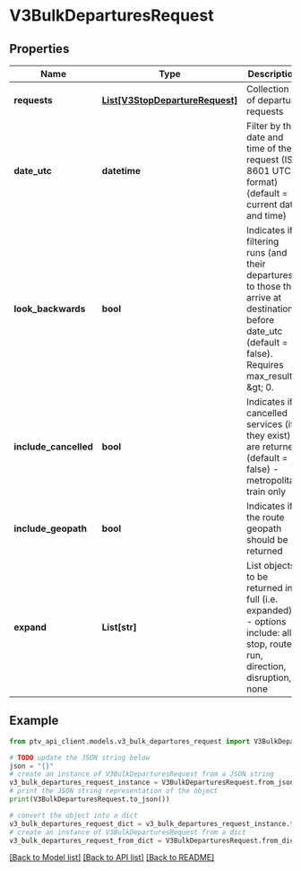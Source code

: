 # V3BulkDeparturesRequest


## Properties

Name | Type | Description | Notes
------------ | ------------- | ------------- | -------------
**requests** | [**List[V3StopDepartureRequest]**](V3StopDepartureRequest.md) | Collection of departure requests | 
**date_utc** | **datetime** | Filter by the date and time of the request (ISO 8601 UTC format) (default &#x3D; current date and time) | [optional] 
**look_backwards** | **bool** | Indicates if filtering runs (and their departures) to those that arrive at destination before date_utc (default &#x3D; false). Requires max_results &amp;gt; 0. | [optional] 
**include_cancelled** | **bool** | Indicates if cancelled services (if they exist) are returned (default &#x3D; false) - metropolitan train only | [optional] 
**include_geopath** | **bool** | Indicates if the route geopath should be returned | [optional] 
**expand** | **List[str]** | List objects to be returned in full (i.e. expanded) - options include: all, stop, route, run, direction, disruption, none | [optional] 

## Example

```python
from ptv_api_client.models.v3_bulk_departures_request import V3BulkDeparturesRequest

# TODO update the JSON string below
json = "{}"
# create an instance of V3BulkDeparturesRequest from a JSON string
v3_bulk_departures_request_instance = V3BulkDeparturesRequest.from_json(json)
# print the JSON string representation of the object
print(V3BulkDeparturesRequest.to_json())

# convert the object into a dict
v3_bulk_departures_request_dict = v3_bulk_departures_request_instance.to_dict()
# create an instance of V3BulkDeparturesRequest from a dict
v3_bulk_departures_request_from_dict = V3BulkDeparturesRequest.from_dict(v3_bulk_departures_request_dict)
```
[[Back to Model list]](../README.md#documentation-for-models) [[Back to API list]](../README.md#documentation-for-api-endpoints) [[Back to README]](../README.md)


